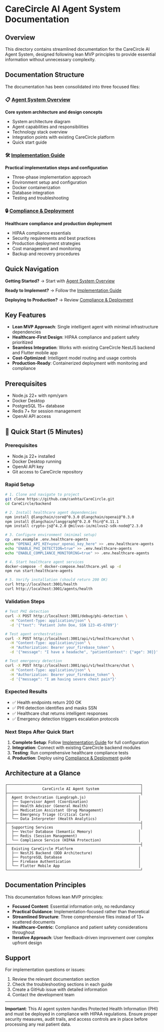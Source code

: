 # CareCircle AI Agent System Documentation

## Overview

This directory contains streamlined documentation for the CareCircle AI Agent System, designed following lean MVP principles to provide essential information without unnecessary complexity.

## Documentation Structure

The documentation has been consolidated into three focused files:

### 📋 [Agent System Overview](./agent-system-overview.md)
**Core system architecture and design concepts**
- System architecture diagram
- Agent capabilities and responsibilities  
- Technology stack overview
- Integration points with existing CareCircle platform
- Quick start guide

### 🛠️ [Implementation Guide](./implementation-guide.md)
**Practical implementation steps and configuration**
- Three-phase implementation approach
- Environment setup and configuration
- Docker containerization
- Database integration
- Testing and troubleshooting

### 🔒 [Compliance & Deployment](./compliance-and-deployment.md)
**Healthcare compliance and production deployment**
- HIPAA compliance essentials
- Security requirements and best practices
- Production deployment strategies
- Cost management and monitoring
- Backup and recovery procedures

## Quick Navigation

**Getting Started?** → Start with [Agent System Overview](./agent-system-overview.md)

**Ready to Implement?** → Follow the [Implementation Guide](./implementation-guide.md)

**Deploying to Production?** → Review [Compliance & Deployment](./compliance-and-deployment.md)

## Key Features

- **Lean MVP Approach**: Single intelligent agent with minimal infrastructure dependencies
- **Healthcare-First Design**: HIPAA compliance and patient safety prioritized
- **Seamless Integration**: Works with existing CareCircle NestJS backend and Flutter mobile app
- **Cost-Optimized**: Intelligent model routing and usage controls
- **Production-Ready**: Containerized deployment with monitoring and compliance

## Prerequisites

- Node.js 22+ with npm/yarn
- Docker Desktop
- PostgreSQL 15+ database
- Redis 7+ for session management
- OpenAI API access

## 🚀 Quick Start (5 Minutes)

### Prerequisites
- Node.js 22+ installed
- Docker Desktop running
- OpenAI API key
- Git access to CareCircle repository

### Rapid Setup

```bash
# 1. Clone and navigate to project
git clone https://github.com/canhta/CareCircle.git
cd CareCircle/backend

# 2. Install healthcare agent dependencies
npm install @langchain/core@^0.3.0 @langchain/openai@^0.3.0
npm install @langchain/langgraph@^0.2.0 fhir@^4.11.1
npm install crypto-js@^4.2.0 @milvus-io/milvus2-sdk-node@^2.3.0

# 3. Configure environment (minimal setup)
cp .env.example .env.healthcare-agents
echo "OPENAI_API_KEY=your_openai_key_here" >> .env.healthcare-agents
echo "ENABLE_PHI_DETECTION=true" >> .env.healthcare-agents
echo "ENABLE_COMPLIANCE_MONITORING=true" >> .env.healthcare-agents

# 4. Start healthcare agent services
docker-compose -f docker-compose.healthcare.yml up -d
npm run start:healthcare-agents

# 5. Verify installation (should return 200 OK)
curl http://localhost:3001/health
curl http://localhost:3001/agents/health
```

### Validation Steps

```bash
# Test PHI detection
curl -X POST http://localhost:3001/debug/phi-detection \
  -H "Content-Type: application/json" \
  -d '{"text": "Patient John Doe, SSN 123-45-6789"}'

# Test agent orchestration
curl -X POST http://localhost:3001/api/v1/healthcare/chat \
  -H "Content-Type: application/json" \
  -H "Authorization: Bearer your_firebase_token" \
  -d '{"message": "I have a headache", "patientContext": {"age": 30}}'

# Test emergency detection
curl -X POST http://localhost:3001/api/v1/healthcare/chat \
  -H "Content-Type: application/json" \
  -H "Authorization: Bearer your_firebase_token" \
  -d '{"message": "I am having severe chest pain"}'
```

### Expected Results
- ✅ Health endpoints return 200 OK
- ✅ PHI detection identifies and masks SSN
- ✅ Healthcare chat returns intelligent responses
- ✅ Emergency detection triggers escalation protocols

### Next Steps After Quick Start
1. **Complete Setup**: Follow [Implementation Guide](./implementation-guide.md) for full configuration
2. **Integration**: Connect with existing CareCircle backend modules
3. **Testing**: Run comprehensive healthcare compliance tests
4. **Production**: Deploy using [Compliance & Deployment](./compliance-and-deployment.md) guide

## Architecture at a Glance

```
┌─────────────────────────────────────────────────────────────┐
│                CareCircle AI Agent System                   │
├─────────────────────────────────────────────────────────────┤
│  Agent Orchestration (LangGraph.js)                        │
│  ├── Supervisor Agent (Coordination)                       │
│  ├── Health Advisor (General Health)                       │
│  ├── Medication Assistant (Drug Management)                │
│  ├── Emergency Triage (Critical Care)                      │
│  └── Data Interpreter (Health Analytics)                   │
├─────────────────────────────────────────────────────────────┤
│  Supporting Services                                        │
│  ├── Vector Database (Semantic Memory)                     │
│  ├── Redis (Session Management)                            │
│  └── Compliance Service (HIPAA Protection)                 │
├─────────────────────────────────────────────────────────────┤
│  Existing CareCircle Platform                              │
│  ├── NestJS Backend (DDD Architecture)                     │
│  ├── PostgreSQL Database                                   │
│  ├── Firebase Authentication                               │
│  └── Flutter Mobile App                                    │
└─────────────────────────────────────────────────────────────┘
```

## Documentation Principles

This documentation follows lean MVP principles:

- **Focused Content**: Essential information only, no redundancy
- **Practical Guidance**: Implementation-focused rather than theoretical
- **Streamlined Structure**: Three comprehensive files instead of 13+ scattered documents
- **Healthcare-Centric**: Compliance and patient safety considerations throughout
- **Iterative Approach**: User feedback-driven improvement over complex upfront design

## Support

For implementation questions or issues:

1. Review the relevant documentation section
2. Check the troubleshooting sections in each guide
3. Create a GitHub issue with detailed information
4. Contact the development team

---

**Important**: This AI agent system handles Protected Health Information (PHI) and must be deployed in compliance with HIPAA regulations. Ensure proper security measures, audit trails, and access controls are in place before processing any real patient data.
